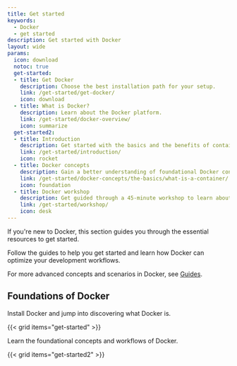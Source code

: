 ```yaml
---
title: Get started
keywords:
  - Docker
  - get started
description: Get started with Docker
layout: wide
params:
  icon: download
  notoc: true
  get-started:
  - title: Get Docker
    description: Choose the best installation path for your setup.
    link: /get-started/get-docker/
    icon: download
  - title: What is Docker?
    description: Learn about the Docker platform.
    link: /get-started/docker-overview/
    icon: summarize
  get-started2:
  - title: Introduction
    description: Get started with the basics and the benefits of containerizing your applications.
    link: /get-started/introduction/
    icon: rocket
  - title: Docker concepts
    description: Gain a better understanding of foundational Docker concepts.
    link: /get-started/docker-concepts/the-basics/what-is-a-container/
    icon: foundation
  - title: Docker workshop
    description: Get guided through a 45-minute workshop to learn about Docker.
    link: /get-started/workshop/
    icon: desk
---
```


If you're new to Docker, this section guides you through the essential resources to get started.

Follow the guides to help you get started and learn how Docker can optimize your development workflows. 

For more advanced concepts and scenarios in Docker, see [Guides](/guides/).

## Foundations of Docker

Install Docker and jump into discovering what Docker is. 

{{< grid items="get-started" >}}

Learn the foundational concepts and workflows of Docker.

{{< grid items="get-started2" >}}
